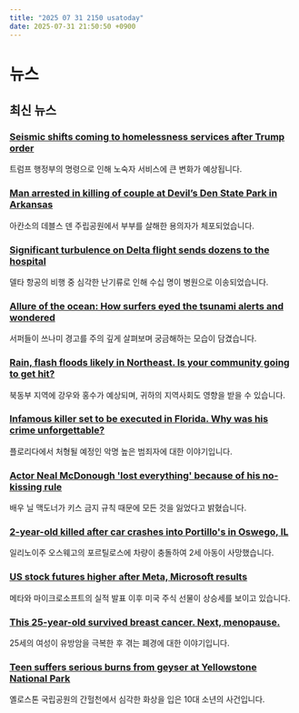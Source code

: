 ```yaml
---
title: "2025 07 31 2150 usatoday"
date: 2025-07-31 21:50:50 +0900
---
```


# 뉴스

## 최신 뉴스
### [Seismic shifts coming to homelessness services after Trump order](https://www.usatoday.com/story/news/nation/2025/07/31/trump-order-homelessness-housing-first/85366098007/)
 트럼프 행정부의 명령으로 인해 노숙자 서비스에 큰 변화가 예상됩니다.
### [Man arrested in killing of couple at Devil’s Den State Park in Arkansas](https://www.usatoday.com/story/news/nation/2025/07/30/suspect-killing-couple-devils-den-state-park/85450666007/)
 아칸소의 데블스 덴 주립공원에서 부부를 살해한 용의자가 체포되었습니다.
### [Significant turbulence on Delta flight sends dozens to the hospital](https://www.usatoday.com/story/travel/2025/07/31/delta-flight-turbulence/85452724007/)
 델타 항공의 비행 중 심각한 난기류로 인해 수십 명이 병원으로 이송되었습니다.
### [Allure of the ocean: How surfers eyed the tsunami alerts and wondered](https://www.usatoday.com/story/news/nation/2025/07/31/tsunami-waves-surfing-alerts/85447888007/)
 서퍼들이 쓰나미 경고를 주의 깊게 살펴보며 궁금해하는 모습이 담겼습니다.
### [Rain, flash floods likely in Northeast. Is your community going to get hit?](https://www.usatoday.com/story/news/nation/2025/07/30/heavy-rain-flash-flood-forecast-in-new-jersey-northeast/85448630007/)
 북동부 지역에 강우와 홍수가 예상되며, 귀하의 지역사회도 영향을 받을 수 있습니다.
### [Infamous killer set to be executed in Florida. Why was his crime unforgettable?](https://www.usatoday.com/story/news/nation/2025/07/30/florida-executions-texas-edward-zakrzewski/85199157007/)
 플로리다에서 처형될 예정인 악명 높은 범죄자에 대한 이야기입니다.
### [Actor Neal McDonough 'lost everything' because of his no-kissing rule](https://www.usatoday.com/story/entertainment/celebrities/2025/07/30/neal-mcdonough-no-kissing-hollywood-backlash/85448926007/)
 배우 닐 맥도너가 키스 금지 규칙 때문에 모든 것을 잃었다고 밝혔습니다.
### [2-year-old killed after car crashes into Portillo's in Oswego, IL](https://www.usatoday.com/story/news/nation/2025/07/31/portillos-oswego-accident-car-crash/85452780007/)
 일리노이주 오스웨고의 포르틸로스에 차량이 충돌하여 2세 아동이 사망했습니다.
### [US stock futures higher after Meta, Microsoft results](https://www.usatoday.com/story/money/markets/2025/07/31/us-stocks-earings-trade-fed-thursday/85449894007/)
 메타와 마이크로소프트의 실적 발표 이후 미국 주식 선물이 상승세를 보이고 있습니다.
### [This 25-year-old survived breast cancer. Next, menopause.](https://www.usatoday.com/story/life/health-wellness/2025/07/31/breast-cancer-treatment-symptoms-menopause/85271766007/)
 25세의 여성이 유방암을 극복한 후 겪는 폐경에 대한 이야기입니다.
### [Teen suffers serious burns from geyser at Yellowstone National Park](https://www.usatoday.com/story/news/nation/2025/07/31/teen-burned-geyser-yellowstone-national-park-old-faithful/85453250007/)
 옐로스톤 국립공원의 간헐천에서 심각한 화상을 입은 10대 소년의 사건입니다.
